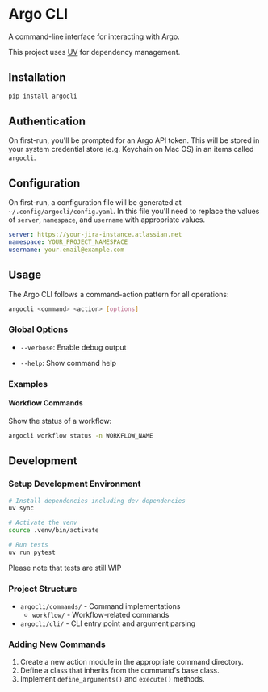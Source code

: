 # Argo CLI

A command-line interface for interacting with Argo.

This project uses [UV](https://github.com/astral-sh/uv) for dependency management.

## Installation

```bash
pip install argocli
```

## Authentication

On first-run, you'll be prompted for an Argo API token. This will be stored in your system credential store (e.g. Keychain on Mac OS) in an items called `argocli`.

## Configuration

On first-run, a configuration file will be generated at `~/.config/argocli/config.yaml`. In this file you'll need to replace the values of `server`, `namespace`, and `username` with appropriate values.

```yaml
server: https://your-jira-instance.atlassian.net
namespace: YOUR_PROJECT_NAMESPACE
username: your.email@example.com
```

## Usage

The Argo CLI follows a command-action pattern for all operations:

```bash
argocli <command> <action> [options]
```

### Global Options

- `--verbose`: Enable debug output
<!-- - `--output [table|json]`: Control output format (default table) -->
- `--help`: Show command help
<!-- --suppress-output: Hide command output -->
<!-- --version: Display version information -->

### Examples

#### Workflow Commands

Show the status of a workflow:

```bash
argocli workflow status -n WORKFLOW_NAME
```

## Development

### Setup Development Environment

```bash
# Install dependencies including dev dependencies
uv sync

# Activate the venv
source .venv/bin/activate

# Run tests
uv run pytest
```

Please note that tests are still WIP

### Project Structure

- `argocli/commands/` - Command implementations
  - `workflow/` - Workflow-related commands
- `argocli/cli/` - CLI entry point and argument parsing

### Adding New Commands

1. Create a new action module in the appropriate command directory.
2. Define a class that inherits from the command's base class.
3. Implement `define_arguments()` and `execute()` methods.
